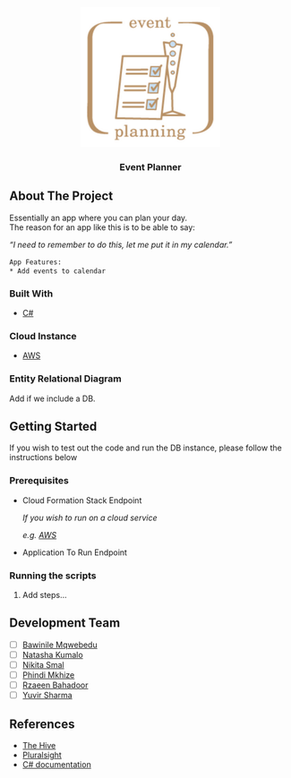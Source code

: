 <!-- PROJECT LOGO -->
<br />
<div align="center">
  <img src="images/Logo.jpg" alt="Logo" width="250" height="250">

<h3 align="center">Event Planner</h3>

  <p align="center">
    
  </p>
</div>

<!-- ABOUT THE PROJECT -->
## About The Project
Essentially an app where you can plan your day.  
The reason for an app like this is to be able to say:

_“I need to remember to do this, let me put it in my calendar.”_

```
App Features: 
* Add events to calendar
```

### Built With

* [C#](https://docs.microsoft.com/en-us/dotnet/csharp/)

### Cloud Instance

* [AWS](https://bbd-internal-sso.awsapps.com/start#)

<!-- ERD UPLOAD -->
### Entity Relational Diagram
Add if we include a DB.

<!-- GETTING STARTED -->
## Getting Started

If you wish to test out the code and run the DB instance, please follow the instructions below

### Prerequisites

* Cloud Formation Stack Endpoint

  _If you wish to run on a cloud service_
  
  _e.g. [AWS](https://bbd-internal-sso.awsapps.com/start#)_

* Application To Run Endpoint


### Running the scripts

1. Add steps...

<!-- MEET THE TEAM -->
## Development Team

- [ ] [Bawinile Mqwebedu](https://github.com/BawinileM)
- [ ] [Natasha Kumalo](https://github.com/Nate-5)
- [ ] [Nikita Smal](https://github.com/nikitasmal)
- [ ] [Phindi Mkhize](https://github.com/Ph1nd1)
- [ ] [Rzaeen Bahadoor](https://github.com/SparklingCouscous)
- [ ] [Yuvir Sharma]()

<!-- REFERENCES -->
## References

* [The Hive](https://the-hive.bbd.co.za/)
* [Pluralsight](https://app.pluralsight.com/)
* [C# documentation](https://docs.microsoft.com/en-us/dotnet/csharp/)
